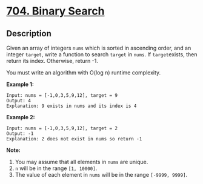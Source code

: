 # [704. Binary Search](https://leetcode.com/problems/binary-search/)


## Description

Given an array of integers `nums` which is sorted in ascending order, and an integer `target`, write a function to search `target` in `nums`. If `target`exists, then return its index. Otherwise, return -1.

You must write an algorithm with O(log n) runtime complexity.

**Example 1:**

    Input: nums = [-1,0,3,5,9,12], target = 9
    Output: 4
    Explanation: 9 exists in nums and its index is 4

**Example 2:**

    Input: nums = [-1,0,3,5,9,12], target = 2
    Output: -1
    Explanation: 2 does not exist in nums so return -1

**Note:**

1. You may assume that all elements in `nums` are unique.
2. `n` will be in the range `[1, 10000]`.
3. The value of each element in `nums` will be in the range `[-9999, 9999]`.